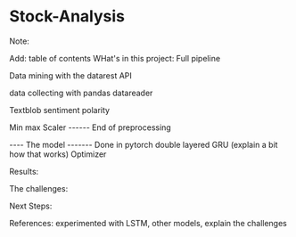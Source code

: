 # Stock-Analysis


Note:

Add: table of contents
WHat's in this project:
Full pipeline

Data mining with the datarest API

data collecting with pandas datareader

Textblob sentiment polarity

Min max Scaler
 ------ End of preprocessing

---- The model -------
Done in pytorch
double layered GRU (explain a bit how that works)
Optimizer


Results:



The challenges:


Next Steps:


References:
experimented with LSTM, other models, explain the challenges

